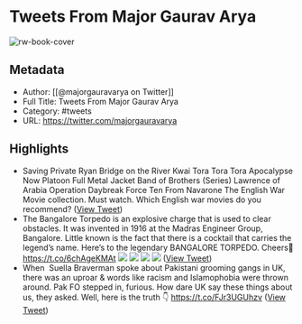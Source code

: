 # Tweets From Major Gaurav Arya

![rw-book-cover](https://pbs.twimg.com/profile_images/1559106887534014464/gtzFvYzr.jpg)

## Metadata
- Author: [[@majorgauravarya on Twitter]]
- Full Title: Tweets From Major Gaurav Arya
- Category: #tweets
- URL: https://twitter.com/majorgauravarya

## Highlights
- Saving Private Ryan
  Bridge on the River Kwai
  Tora Tora Tora 
  Apocalypse Now
  Platoon
  Full Metal Jacket
  Band of Brothers (Series)
  Lawrence of Arabia
  Operation Daybreak
  Force Ten From Navarone 
  The English War Movie collection. Must watch. Which English war movies do you recommend? ([View Tweet](https://twitter.com/majorgauravarya/status/1210928814500413442))
- The Bangalore Torpedo is an explosive charge that is used to clear obstacles. It was invented in 1916 at the Madras Engineer Group, Bangalore. 
  Little known is the fact that there is a cocktail that carries the legend’s name. Here’s to the legendary BANGALORE TORPEDO. Cheers🥂 https://t.co/6chAgeKMAt
  ![](https://pbs.twimg.com/media/EDJXBwLUUAUalQI.jpg)
  ![](https://pbs.twimg.com/media/EDJXBwMUUAAWbyW.jpg)
  ![](https://pbs.twimg.com/media/EDJXBwJUwAAXS0Z.jpg)
  ![](https://pbs.twimg.com/media/EDJXBwOUYAAvi86.jpg) ([View Tweet](https://twitter.com/majorgauravarya/status/1167090993134362629))
- When ⁦ Suella Braverman spoke about Pakistani grooming gangs in UK, there was an uproar & words like racism and Islamophobia were thrown around. Pak FO stepped in, furious. How dare UK say these things about us, they asked. 
  Well, here is the truth 👇 https://t.co/FJr3UGUhzv ([View Tweet](https://twitter.com/majorgauravarya/status/1674055492497186818))
